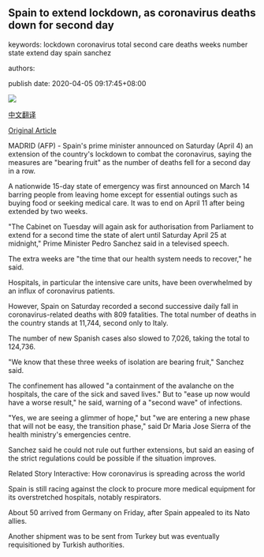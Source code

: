 ## Spain to extend lockdown, as coronavirus deaths down for second day

keywords: lockdown coronavirus total second care deaths weeks number state extend day spain sanchez

authors: 

publish date: 2020-04-05 09:17:45+08:00

![](https://www.straitstimes.com/sites/default/files/styles/x_large/public/articles/2020/04/05/wh-spainflag-050420.jpg?itok=whcXREVB)

[中文翻译](Spain%20to%20extend%20lockdown%2C%20as%20coronavirus%20deaths%20down%20for%20second%20day_zh.md)

[Original Article](https://www.straitstimes.com/world/europe/spain-to-extend-lockdown-as-coronavirus-deaths-down-for-second-day)

MADRID (AFP) - Spain's prime minister announced on Saturday (April 4) an extension of the country's lockdown to combat the coronavirus, saying the measures are "bearing fruit" as the number of deaths fell for a second day in a row.

A nationwide 15-day state of emergency was first announced on March 14 barring people from leaving home except for essential outings such as buying food or seeking medical care. It was to end on April 11 after being extended by two weeks.

"The Cabinet on Tuesday will again ask for authorisation from Parliament to extend for a second time the state of alert until Saturday April 25 at midnight," Prime Minister Pedro Sanchez said in a televised speech.

The extra weeks are "the time that our health system needs to recover," he said.

Hospitals, in particular the intensive care units, have been overwhelmed by an influx of coronavirus patients.

However, Spain on Saturday recorded a second successive daily fall in coronavirus-related deaths with 809 fatalities. The total number of deaths in the country stands at 11,744, second only to Italy.

The number of new Spanish cases also slowed to 7,026, taking the total to 124,736.

"We know that these three weeks of isolation are bearing fruit," Sanchez said.

The confinement has allowed "a containment of the avalanche on the hospitals, the care of the sick and saved lives." But to "ease up now would have a worse result," he said, warning of a "second wave" of infections.

"Yes, we are seeing a glimmer of hope," but "we are entering a new phase that will not be easy, the transition phase," said Dr Maria Jose Sierra of the health ministry's emergencies centre.

Sanchez said he could not rule out further extensions, but said an easing of the strict regulations could be possible if the situation improves.

Related Story Interactive: How coronavirus is spreading across the world

Spain is still racing against the clock to procure more medical equipment for its overstretched hospitals, notably respirators.

About 50 arrived from Germany on Friday, after Spain appealed to its Nato allies.

Another shipment was to be sent from Turkey but was eventually requisitioned by Turkish authorities.
